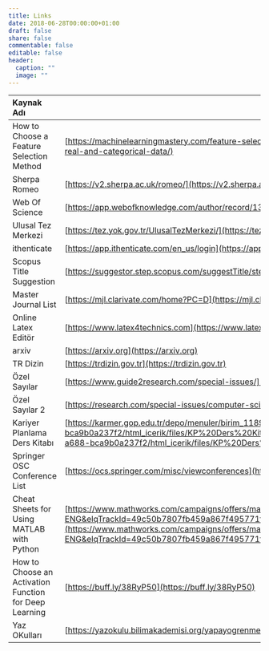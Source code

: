 ```yaml
---
title: Links
date: 2018-06-28T00:00:00+01:00
draft: false
share: false
commentable: false
editable: false
header:
  caption: ""
  image: ""
---
```

| Kaynak Adı                                | URL                                                                                          |
|:------------------------------------------|----------------------------|
| How to Choose a Feature Selection Method  | [https://machinelearningmastery.com/feature-selection-with-real-and-categorical-data/](https://machinelearningmastery.com/feature-selection-with-real-and-categorical-data/)        |
| Sherpa Romeo                              | [https://v2.sherpa.ac.uk/romeo/](https://v2.sherpa.ac.uk/romeo/)                                                        |
| Web Of Science                            | [https://app.webofknowledge.com/author/record/1392011?lang=en_US](https://app.webofknowledge.com/author/record/1392011?lang=en_US)                  |
| Ulusal Tez Merkezi                        | [https://tez.yok.gov.tr/UlusalTezMerkezi/](https://tez.yok.gov.tr/UlusalTezMerkezi/)                                      |
| ithenticate                               | [https://app.ithenticate.com/en_us/login](https://app.ithenticate.com/en_us/login)                                             |
| Scopus Title Suggestion                   | [https://suggestor.step.scopus.com/suggestTitle/step1.cfm](https://suggestor.step.scopus.com/suggestTitle/step1.cfm)                              |
| Master Journal List                       | [https://mjl.clarivate.com/home?PC=D](https://mjl.clarivate.com/home?PC=D)                                                |
| Online Latex Editör                       | [https://www.latex4technics.com](https://www.latex4technics.com)                                                    |
| arxiv                                     | [https://arxiv.org](https://arxiv.org)                                                                  |
| TR Dizin                                  | [https://trdizin.gov.tr](https://trdizin.gov.tr)                                                            |
| Özel Sayılar                              | [https://www.guide2research.com/special-issues/](https://www.guide2research.com/special-issues/)                                     |
| Özel Sayılar 2                            | [https://research.com/special-issues/computer-science](https://research.com/special-issues/computer-science)                               |
| Kariyer Planlama Ders Kitabı               | [https://karmer.gop.edu.tr/depo/menuler/birim_11898/duyurular_198/89e07439-672f-484e-a688-bca9b0a237f2/html_icerik/files/KP%20Ders%20Kitabı.pdf](https://karmer.gop.edu.tr/depo/menuler/birim_11898/duyurular_198/89e07439-672f-484e-a688-bca9b0a237f2/html_icerik/files/KP%20Ders%20Kitabı.pdf) |
| Springer OSC Conference List              | [https://ocs.springer.com/misc/viewconferences](https://ocs.springer.com/misc/viewconferences)                                      |
| Cheat Sheets for Using MATLAB with Python | [https://www.mathworks.com/campaigns/offers/matlab-python-cheat-sheets.html?s_v1=41666&elqem=3649079_EM_ROW_DIR_22-01_MOE-EDU-ENG&elqTrackId=49c50b7807fb459a867f495771f9bf57&elq=a20d1c97ad3d4ce59db7430629ba0be8&elqaid=41666&elqat=1&elqCampaignId=15331](https://www.mathworks.com/campaigns/offers/matlab-python-cheat-sheets.html?s_v1=41666&elqem=3649079_EM_ROW_DIR_22-01_MOE-EDU-ENG&elqTrackId=49c50b7807fb459a867f495771f9bf57&elq=a20d1c97ad3d4ce59db7430629ba0be8&elqaid=41666&elqat=1&elqCampaignId=15331) |
| How to Choose an Activation Function for Deep Learning | [https://buff.ly/38RyP50](https://buff.ly/38RyP50) |
| Yaz OKulları                              | [https://yazokulu.bilimakademisi.org/yapayogrenme/2022/](https://yazokulu.bilimakademisi.org/yapayogrenme/2022/)                          |



